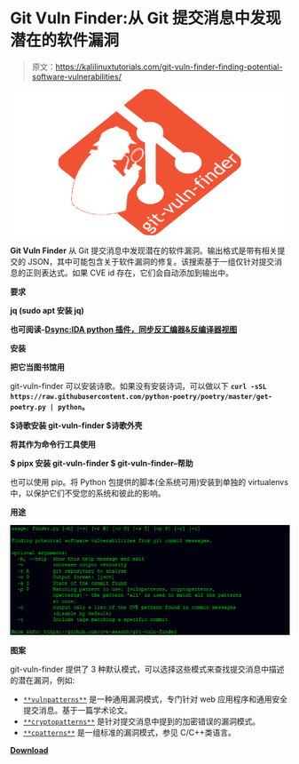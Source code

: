 # Git Vuln Finder:从 Git 提交消息中发现潜在的软件漏洞

> 原文：<https://kalilinuxtutorials.com/git-vuln-finder-finding-potential-software-vulnerabilities/>

[![Git Vuln Finder : Finding Potential Software Vulnerabilities From Git Commit Messages](img//7d887530081a352d3a67b02c72ef430f.png "Git Vuln Finder : Finding Potential Software Vulnerabilities From Git Commit Messages")](https://1.bp.blogspot.com/-qMsI9e8VD8E/XhcybHnVnOI/AAAAAAAAEVg/X4YAbcT_NPgATZUg2NCiM1VeVhsQm5dRwCLcBGAsYHQ/s1600/Logo.png)

**Git Vuln Finder** 从 Git 提交消息中发现潜在的软件漏洞。输出格式是带有相关提交的 JSON，其中可能包含关于软件漏洞的修复。该搜索基于一组仅针对提交消息的正则表达式。如果 CVE id 存在，它们会自动添加到输出中。

**要求**

**jq (sudo apt 安装 jq)**

**也可阅读-[Dsync:IDA python 插件，同步反汇编器&反编译器视图](https://kalilinuxtutorials.com/dsync-idapython-plugin/)**

**安装**

**把它当图书馆用**

git-vuln-finder 可以安装诗歌。如果没有安装诗词，可以做以下 **`curl -sSL https://raw.githubusercontent.com/python-poetry/poetry/master/get-poetry.py | python`。**

**$诗歌安装 git-vuln-finder
$诗歌外壳**

**将其作为命令行工具使用**

**$ pipx 安装 git-vuln-finder
$ git-vuln-finder–帮助**

也可以使用 pip。将 Python 包提供的脚本(全系统可用)安装到单独的 virtualenvs 中，以保护它们不受您的系统和彼此的影响。

**用途**

![](img//36c21c06b4623311e7b49fd6e14a8fad.png)

**图案**

git-vuln-finder 提供了 3 种默认模式，可以选择这些模式来查找提交消息中描述的潜在漏洞，例如:

*   [`**vulnpatterns**`](https://github.com/cve-search/git-vuln-finder/blob/master/patterns/en/medium/vuln) 是一种通用漏洞模式，专门针对 web 应用程序和通用安全提交消息。基于一篇学术论文。
*   [`**cryptopatterns**`](https://github.com/cve-search/git-vuln-finder/blob/master/patterns/en/medium/crypto) 是针对提交消息中提到的加密错误的漏洞模式。
*   [`**cpatterns**`](https://github.com/cve-search/git-vuln-finder/blob/master/patterns/en/medium/c) 是一组标准的漏洞模式，参见 C/C++类语言。

[**Download**](https://github.com/cve-search/git-vuln-finder)